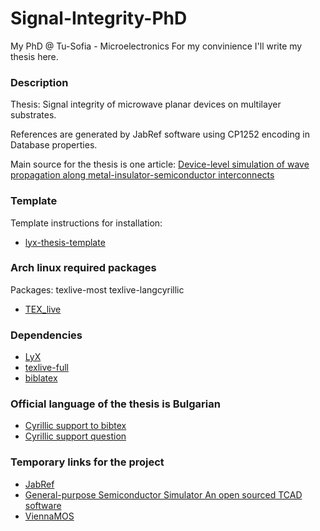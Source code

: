 Signal-Integrity-PhD
====================

My PhD @ Tu-Sofia - Microelectronics
For my convinience I'll write my thesis here.

### Description

Thesis: Signal integrity of microwave planar devices on multilayer substrates.

References are generated by JabRef software using CP1252 encoding in Database
properties.

Main source for the thesis is one article: [Device-level simulation of wave propagation along metal-insulator-semiconductor interconnects](http://ieeexplore.ieee.org/xpl/articleDetails.jsp?tp=&arnumber=993416&url=http%3A%2F%2Fieeexplore.ieee.org%2Fiel5%2F22%2F21427%2F00993416.pdf%3Farnumber%3D993416)

### Template

Template instructions for installation:

 * [lyx-thesis-template](https://sites.google.com/site/lyxthesistemplate/)

### Arch linux required packages

Packages: texlive-most texlive-langcyrillic

 * [TEX_live](https://wiki.archlinux.org/index.php/TeX_Live)

### Dependencies

 * [LyX](http://www.lyx.org)
 * [texlive-full](http://packages.ubuntu.com/search?keywords=texlive-full)
 * [biblatex](http://www.ctan.org/pkg/biblatex)

### Official language of the thesis is Bulgarian

 * [Cyrillic support to bibtex](http://www.gmarks.org/latex_cyrillic.pdf)
 * [Cyrillic support question](http://comments.gmane.org/gmane.editors.lyx.general/80814)

### Temporary links for the project

 * [JabRef](http://jabref.sourceforge.net/)
 * [General-purpose Semiconductor Simulator An open sourced TCAD software](http://gss-tcad.sourceforge.net)
 * [ViennaMOS](http://viennamos.sourceforge.net/viennamos-about.html)
